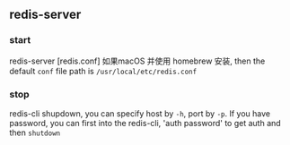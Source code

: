 ## redis-server
### start
redis-server [redis.conf]  如果macOS 并使用 homebrew 安装, then the default `conf` file path is `/usr/local/etc/redis.conf`

### stop
redis-cli shupdown, you can specify host by `-h`, port by `-p`.
If you have password, you can first into the redis-cli, 'auth password' to get auth and then `shutdown`

